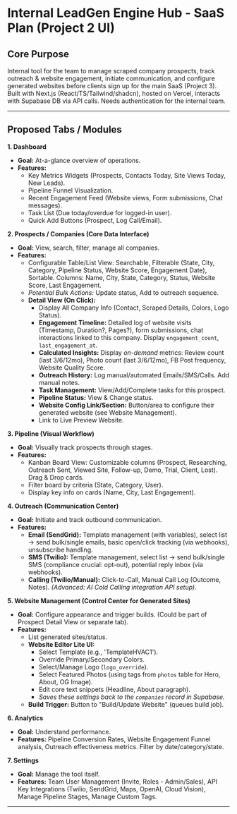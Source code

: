 # Internal LeadGen Engine Hub - SaaS Plan (Project 2 UI)

## Core Purpose
Internal tool for the team to manage scraped company prospects, track outreach & website engagement, initiate communication, and configure generated websites before clients sign up for the main SaaS (Project 3). Built with Next.js (React/TS/Tailwind/shadcn), hosted on Vercel, interacts with Supabase DB via API calls. Needs authentication for the internal team.

---

## Proposed Tabs / Modules

**1. Dashboard**
* **Goal:** At-a-glance overview of operations.
* **Features:**
    * Key Metrics Widgets (Prospects, Contacts Today, Site Views Today, New Leads).
    * Pipeline Funnel Visualization.
    * Recent Engagement Feed (Website views, Form submissions, Chat messages).
    * Task List (Due today/overdue for logged-in user).
    * Quick Add Buttons (Prospect, Log Call/Email).

**2. Prospects / Companies (Core Data Interface)**
* **Goal:** View, search, filter, manage all companies.
* **Features:**
    * Configurable Table/List View: Searchable, Filterable (State, City, Category, Pipeline Status, Website Score, Engagement Date), Sortable. Columns: Name, City, State, Category, Status, Website Score, Last Engagement.
    * *Potential Bulk Actions:* Update status, Add to outreach sequence.
    * **Detail View (On Click):**
        * Display All Company Info (Contact, Scraped Details, Colors, Logo Status).
        * **Engagement Timeline:** Detailed log of website visits (Timestamp, Duration?, Pages?), form submissions, chat interactions linked to this company. Display `engagement_count`, `last_engagement_at`.
        * **Calculated Insights:** Display *on-demand* metrics: Review count (last 3/6/12mo), Photo count (last 3/6/12mo), FB Post frequency, Website Quality Score.
        * **Outreach History:** Log manual/automated Emails/SMS/Calls. Add manual notes.
        * **Task Management:** View/Add/Complete tasks for this prospect.
        * **Pipeline Status:** View & Change status.
        * **Website Config Link/Section:** Button/area to configure their generated website (see Website Management).
        * Link to Live Preview Website.

**3. Pipeline (Visual Workflow)**
* **Goal:** Visually track prospects through stages.
* **Features:**
    * Kanban Board View: Customizable columns (Prospect, Researching, Outreach Sent, Viewed Site, Follow-up, Demo, Trial, Client, Lost). Drag & Drop cards.
    * Filter board by criteria (State, Category, User).
    * Display key info on cards (Name, City, Last Engagement).

**4. Outreach (Communication Center)**
* **Goal:** Initiate and track outbound communication.
* **Features:**
    * **Email (SendGrid):** Template management (with variables), select list -> send bulk/single emails, basic open/click tracking (via webhooks), unsubscribe handling.
    * **SMS (Twilio):** Template management, select list -> send bulk/single SMS (compliance crucial: opt-out), potential reply inbox (via webhooks).
    * **Calling (Twilio/Manual):** Click-to-Call, Manual Call Log (Outcome, Notes). *(Advanced: AI Cold Calling integration API setup)*.

**5. Website Management (Control Center for Generated Sites)**
* **Goal:** Configure appearance and trigger builds. (Could be part of Prospect Detail View or separate tab).
* **Features:**
    * List generated sites/status.
    * **Website Editor Lite UI:**
        * Select Template (e.g., 'TemplateHVAC1').
        * Override Primary/Secondary Colors.
        * Select/Manage Logo (`logo_override`).
        * Select Featured Photos (using tags from `photos` table for Hero, About, OG Image).
        * Edit core text snippets (Headline, About paragraph).
        * *Saves these settings back to the `companies` record in Supabase.*
    * **Build Trigger:** Button to "Build/Update Website" (queues build job).

**6. Analytics**
* **Goal:** Understand performance.
* **Features:** Pipeline Conversion Rates, Website Engagement Funnel analysis, Outreach effectiveness metrics. Filter by date/category/state.

**7. Settings**
* **Goal:** Manage the tool itself.
* **Features:** Team User Management (Invite, Roles - Admin/Sales), API Key Integrations (Twilio, SendGrid, Maps, OpenAI, Cloud Vision), Manage Pipeline Stages, Manage Custom Tags.

---
